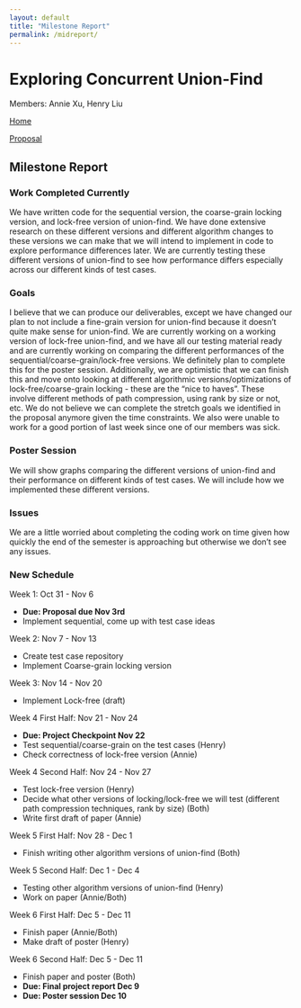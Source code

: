```yaml
---
layout: default
title: "Milestone Report"
permalink: /midreport/
---
```

# Exploring Concurrent Union-Find
Members: Annie Xu, Henry Liu

[Home](https://anncatz1.github.io/15418projectsite/)

[Proposal](https://anncatz1.github.io/15418projectsite/proposal)

## Milestone Report

### Work Completed Currently

We have written code for the sequential version, the coarse-grain locking version, and lock-free version of union-find. We have done extensive research on these different versions and different algorithm changes to these versions we can make that we will intend to implement in code to explore performance differences later. We are currently testing these different versions of union-find to see how performance differs especially across our different kinds of test cases. 

### Goals
I believe that we can produce our deliverables, except we have changed our plan to not include a fine-grain version for union-find because it doesn’t quite make sense for union-find. We are currently working on a working version of lock-free union-find, and we have all our testing material ready and are currently working on comparing the different performances of the sequential/coarse-grain/lock-free versions. We definitely plan to complete this for the poster session. Additionally, we are optimistic that we can finish this and move onto looking at different algorithmic versions/optimizations of lock-free/coarse-grain locking - these are the “nice to haves”. These involve different methods of path compression, using rank by size or not, etc. We do not believe we can complete the stretch goals we identified in the proposal anymore given the time constraints. We also were unable to work for a good portion of last week since one of our members was sick. 

### Poster Session

We will show graphs comparing the different versions of union-find and their performance on different kinds of test cases. We will include how we implemented these different versions. 

### Issues
We are a little worried about completing the coding work on time given how quickly the end of the semester is approaching but otherwise we don’t see any issues. 

### New Schedule

Week 1: Oct 31 - Nov 6
- **Due: Proposal due Nov 3rd**
- Implement sequential, come up with test case ideas 

Week 2: Nov 7 - Nov 13
- Create test case repository
- Implement Coarse-grain locking version

Week 3: Nov 14 - Nov 20
- Implement Lock-free (draft)

Week 4 First Half: Nov 21 - Nov 24
- **Due: Project Checkpoint Nov 22**
- Test sequential/coarse-grain on the test cases (Henry)
- Check correctness of lock-free version (Annie)

Week 4 Second Half: Nov 24 - Nov 27
- Test lock-free version (Henry)
- Decide what other versions of locking/lock-free we will test (different path compression techniques, rank by size) (Both)
- Write first draft of paper (Annie)

Week 5 First Half: Nov 28 - Dec 1
- Finish writing other algorithm versions of union-find (Both)

Week 5 Second Half: Dec 1 - Dec 4
- Testing other algorithm versions of union-find (Henry)
- Work on paper (Annie/Both)

Week 6 First Half: Dec 5 - Dec 11
- Finish paper (Annie/Both)
- Make draft of poster (Henry)

Week 6 Second Half: Dec 5 - Dec 11
- Finish paper and poster (Both)
- **Due: Final project report Dec 9**
- **Due: Poster session Dec 10**
